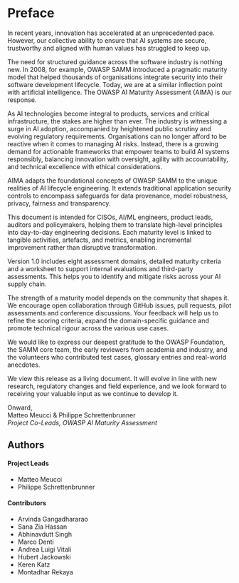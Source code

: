 # Preface

In recent years, innovation has accelerated at an unprecedented pace. However, our collective ability to ensure that AI systems are secure, trustworthy and aligned with human values has struggled to keep up.

The need for structured guidance across the software industry is nothing new. In 2008, for example, OWASP SAMM introduced a pragmatic maturity model that helped thousands of organisations integrate security into their software development lifecycle. Today, we are at a similar inflection point with artificial intelligence. The OWASP AI Maturity Assessment (AIMA) is our response.

As AI technologies become integral to products, services and critical infrastructure, the stakes are higher than ever. The industry is witnessing a surge in AI adoption, accompanied by heightened public scrutiny and evolving regulatory requirements. Organisations can no longer afford to be reactive when it comes to managing AI risks. Instead, there is a growing demand for actionable frameworks that empower teams to build AI systems responsibly, balancing innovation with oversight, agility with accountability, and technical excellence with ethical considerations.

AIMA adapts the foundational concepts of OWASP SAMM to the unique realities of AI lifecycle engineering. It extends traditional application security controls to encompass safeguards for data provenance, model robustness, privacy, fairness and transparency.

This document is intended for CISOs, AI/ML engineers, product leads, auditors and policymakers, helping them to translate high-level principles into day-to-day engineering decisions. Each maturity level is linked to tangible activities, artefacts, and metrics, enabling incremental improvement rather than disruptive transformation.

Version 1.0 includes eight assessment domains, detailed maturity criteria and a worksheet to support internal evaluations and third-party assessments. This helps you to identify and mitigate risks across your AI supply chain.

The strength of a maturity model depends on the community that shapes it. We encourage open collaboration through GitHub issues, pull requests, pilot assessments and conference discussions. Your feedback will help us to refine the scoring criteria, expand the domain-specific guidance and promote technical rigour across the various use cases.

We would like to express our deepest gratitude to the OWASP Foundation, the SAMM core team, the early reviewers from academia and industry, and the volunteers who contributed test cases, glossary entries and real-world anecdotes.

We view this release as a living document. It will evolve in line with new research, regulatory changes and field experience, and we look forward to receiving your valuable input as we continue to develop it.

Onward,  
Matteo Meucci & Philippe Schrettenbrunner   
_Project Co-Leads, OWASP AI Maturity Assessment_

## Authors

#### Project Leads
* Matteo Meucci
* Philippe Schrettenbrunner

#### Contributors
* Arvinda Gangadhararao
* Sana Zia Hassan
* Abhinavdutt Singh
* Marco Denti
* Andrea Luigi Vitali
* Hubert Jackowski
* Keren Katz
* Montadhar Rekaya
